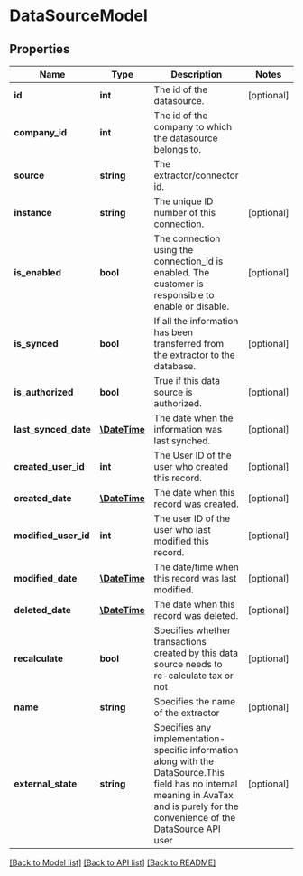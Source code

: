 # DataSourceModel

## Properties
Name | Type | Description | Notes
------------ | ------------- | ------------- | -------------
**id** | **int** | The id of the datasource. | [optional] 
**company_id** | **int** | The id of the company to which the datasource belongs to. | 
**source** | **string** | The extractor/connector id. | 
**instance** | **string** | The unique ID number of this connection. | [optional] 
**is_enabled** | **bool** | The connection using the connection_id is enabled. The customer is responsible to enable or disable. | [optional] 
**is_synced** | **bool** | If all the information has been transferred from the extractor to the database. | [optional] 
**is_authorized** | **bool** | True if this data source is authorized. | [optional] 
**last_synced_date** | [**\DateTime**](\DateTime.md) | The date when the information was last synched. | [optional] 
**created_user_id** | **int** | The User ID of the user who created this record. | [optional] 
**created_date** | [**\DateTime**](\DateTime.md) | The date when this record was created. | [optional] 
**modified_user_id** | **int** | The user ID of the user who last modified this record. | [optional] 
**modified_date** | [**\DateTime**](\DateTime.md) | The date/time when this record was last modified. | [optional] 
**deleted_date** | [**\DateTime**](\DateTime.md) | The date when this record was deleted. | [optional] 
**recalculate** | **bool** | Specifies whether transactions created by this data source needs to re-calculate tax or not | [optional] 
**name** | **string** | Specifies the name of the extractor | [optional] 
**external_state** | **string** | Specifies any implementation-specific information along with the DataSource.This field has no internal meaning in AvaTax and is purely for the convenience of the DataSource API user | [optional] 

[[Back to Model list]](../README.md#documentation-for-models) [[Back to API list]](../README.md#documentation-for-api-endpoints) [[Back to README]](../README.md)


